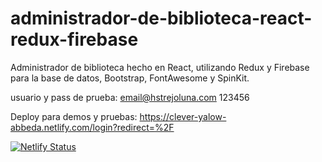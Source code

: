 # administrador-de-biblioteca-react-redux-firebase
Administrador de biblioteca hecho en React, utilizando Redux y Firebase para la base de datos, Bootstrap, FontAwesome y SpinKit.



usuario y pass de prueba:
email@hstrejoluna.com
123456


Deploy para demos y pruebas:
https://clever-yalow-abbeda.netlify.com/login?redirect=%2F

[![Netlify Status](https://api.netlify.com/api/v1/badges/6fd39cd5-c55b-4134-88c2-b5d0d6a28093/deploy-status)](https://app.netlify.com/sites/clever-yalow-abbeda/deploys)
